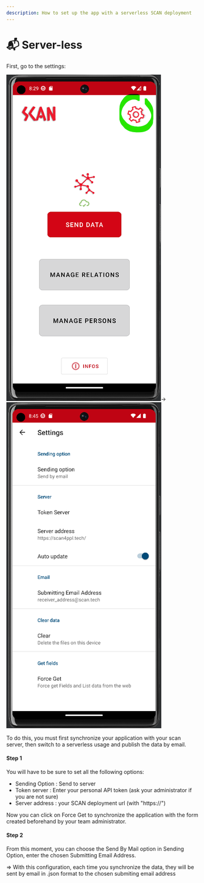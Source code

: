 ```yaml
---
description: How to set up the app with a serverless SCAN deployment
---
```


# 📬 Server-less

First, go to the settings:

![](<../.gitbook/assets/image (15).png>)->![](<../.gitbook/assets/image (8).png>)

To do this, you must first synchronize your application with your scan server, then switch to a serverless usage and publish the data by email.

#### Step 1

You will have to be sure to set all the following options:

* Sending Option : Send to server
* Token server : Enter your personal API token (ask your administrator if you are not sure)
* Server address : your SCAN deployment url (with "https://")

Now you can click on Force Get to synchronize the application with the form created beforehand by your team administrator.

#### Step 2

From this moment, you can choose the Send By Mail option in Sending Option, enter the chosen Submitting Email Address.

\=> With this configuration, each time you synchronize the data, they will be sent by email in .json format to the chosen submiting email address
